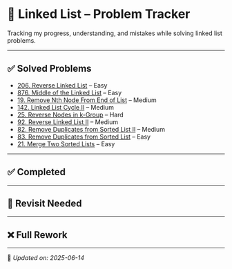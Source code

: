 # 🔗 Linked List – Problem Tracker

Tracking my progress, understanding, and mistakes while solving linked list problems.

---

## ✅ Solved Problems

- [206. Reverse Linked List](https://leetcode.com/problems/reverse-linked-list/) – Easy  
- [876. Middle of the Linked List](https://leetcode.com/problems/middle-of-the-linked-list/) – Easy  
- [19. Remove Nth Node From End of List](https://leetcode.com/problems/remove-nth-node-from-end-of-list/) – Medium  
- [142. Linked List Cycle II](https://leetcode.com/problems/linked-list-cycle-ii/) – Medium  
- [25. Reverse Nodes in k-Group](https://leetcode.com/problems/reverse-nodes-in-k-group/) – Hard  
- [92. Reverse Linked List II](https://leetcode.com/problems/reverse-linked-list-ii/) – Medium  
- [82. Remove Duplicates from Sorted List II](https://leetcode.com/problems/remove-duplicates-from-sorted-list-ii/) – Medium  
- [83. Remove Duplicates from Sorted List](https://leetcode.com/problems/remove-duplicates-from-sorted-list/) – Easy  
- [21. Merge Two Sorted Lists](https://leetcode.com/problems/merge-two-sorted-lists/) – Easy  

---

## ✅ Completed
<!-- Fill in as you gain full confidence in problems -->

---

## 🔁 Revisit Needed
<!-- Add here if you're unsure or made minor mistakes -->

---

## ❌ Full Rework
<!-- Add here if you totally forgot or couldn't solve -->

---

📝 *Updated on: 2025-06-14*
